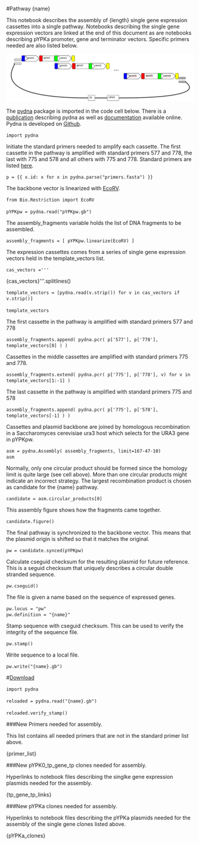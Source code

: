 #Pathway {name}

This notebook describes the assembly of {length} single gene expression cassettes into a single pathway. 
Notebooks describing the single gene expression vectors are linked at the end of this document as are notebooks 
describing pYPKa promoter, gene and terminator vectors. Specific primers needed are also listed below.

![pathway with N genes](pw.png "pathway with N genes")

The [pydna](https://pypi.python.org/pypi/pydna/) package is imported in the code cell below. 
There is a [publication](http://www.biomedcentral.com/1471-2105/16/142) describing pydna as well as
[documentation](http://pydna.readthedocs.org/en/latest/) available online. 
Pydna is developed on [Github](https://github.com/BjornFJohansson/pydna). 

    import pydna

Initiate the standard primers needed to amplify each cassette.
The first cassette in the pathway is amplified with standard
primers 577 and 778, the last with
775 and 578 and all others with 775 and 778.
Standard primers are listed [here](primers.fasta).

    p = {{ x.id: x for x in pydna.parse("primers.fasta") }}

The backbone vector is linearized with [EcoRV](http://rebase.neb.com/rebase/enz/EcoRV.html).

    from Bio.Restriction import EcoRV

    pYPKpw = pydna.read("pYPKpw.gb")

The assembly_fragments variable holds the list of DNA fragments to
be assembled.

    assembly_fragments = [ pYPKpw.linearize(EcoRV) ]

The expression cassettes comes from a series of single gene expression vectors 
held in the template_vectors list.

    cas_vectors ='''
{cas_vectors}'''.splitlines()

    template_vectors = [pydna.read(v.strip()) for v in cas_vectors if v.strip()]

    template_vectors

The first cassette in the pathway is amplified with standard primers 577 and 778

    assembly_fragments.append( pydna.pcr( p['577'], p['778'],  template_vectors[0] ) )

Cassettes in the middle cassettes are amplified with standard primers 775 and 778.

    assembly_fragments.extend( pydna.pcr( p['775'], p['778'], v) for v in template_vectors[1:-1] ) 

The last cassette in the pathway is amplified with standard primers 775 and 578

    assembly_fragments.append( pydna.pcr( p['775'], p['578'], template_vectors[-1] ) )

Cassettes and plasmid backbone are joined by homologous recombination in a Saccharomyces cerevisiae ura3 host
which selects for the URA3 gene in pYPKpw.

    asm = pydna.Assembly( assembly_fragments, limit=167-47-10)
    asm

Normally, only one circular product should be formed since the 
homology limit is quite large (see cell above). More than one 
circular products might indicate an incorrect strategy. 
The largest recombination product is chosen as candidate for 
the {name} pathway.

    candidate = asm.circular_products[0]

This assembly figure shows how the fragments came together.
            
    candidate.figure()

The final pathway is synchronized to the backbone vector. This means that
the plasmid origin is shifted so that it matches the original.

    pw = candidate.synced(pYPKpw)

Calculate cseguid checksum for the resulting plasmid for future reference.
This is a seguid checksum that uniquely describes a circular double stranded 
sequence.

    pw.cseguid()

The file is given a name based on the sequence of expressed genes.

    pw.locus = "pw"
    pw.definition = "{name}"

Stamp sequence with cseguid checksum. This can be used to verify the 
integrity of the sequence file.

    pw.stamp()

Write sequence to a local file.

    pw.write("{name}.gb")

#[Download]({name}.gb)

    import pydna

    reloaded = pydna.read("{name}.gb")

    reloaded.verify_stamp()

###New Primers needed for assembly.

This list contains all needed primers that are not in the standard primer list above.

{primer_list}

###New pYPK0_tp_gene_tp clones needed for assembly.

Hyperlinks to notebook files describing the singlke gene expression plasmids needed for the assembly.

{tp_gene_tp_links}

###New pYPKa clones needed for assembly.

Hyperlinks to notebook files describing the pYPKa plasmids needed for the assembly of the single gene clones listed above.

{pYPKa_clones}
	

